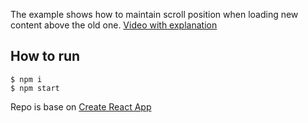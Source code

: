 The example shows how to maintain scroll position when loading new content above the old one.
[Video with explanation](https://youtu.be/nMhIRTfhVWg)


## How to run

```
$ npm i
$ npm start
```

Repo is base on [Create React App](https://github.com/facebookincubator/create-react-app)
